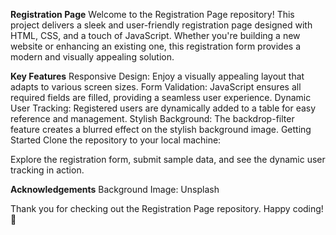 
**Registration Page**
Welcome to the Registration Page repository! This project delivers a sleek and user-friendly registration page designed with HTML, CSS, and a touch of JavaScript. Whether you're building a new website or enhancing an existing one, this registration form provides a modern and visually appealing solution.

**Key Features**
Responsive Design: Enjoy a visually appealing layout that adapts to various screen sizes.
Form Validation: JavaScript ensures all required fields are filled, providing a seamless user experience.
Dynamic User Tracking: Registered users are dynamically added to a table for easy reference and management.
Stylish Background: The backdrop-filter feature creates a blurred effect on the stylish background image.
Getting Started
Clone the repository to your local machine:

Explore the registration form, submit sample data, and see the dynamic user tracking in action.

**Acknowledgements**
Background Image: Unsplash

Thank you for checking out the Registration Page repository. Happy coding! 🚀
